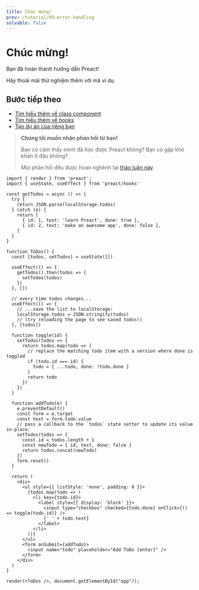 ```yaml
---
title: Chúc mừng!
prev: /tutorial/09-error-handling
solvable: false
---
```


# Chúc mừng!

Bạn đã hoàn thành hướng dẫn Preact!

Hãy thoải mái thử nghiệm thêm với mã ví dụ.

## Bước tiếp theo

- [Tìm hiểu thêm về class component](/guide/v10/components)
- [Tìm hiểu thêm về hooks](/guide/v10/hooks)
- [Tạo dự án của riêng bạn](https://vite.new/preact)

> **Chúng tôi muốn nhận phản hồi từ bạn!**
>
> Bạn có cảm thấy mình đã học được Preact không? Bạn có gặp khó khăn ở đâu không?
>
> Mọi phản hồi đều được hoan nghênh tại [thảo luận này](https://github.com/preactjs/preact-www/discussions/815).

```jsx:repl-initial
import { render } from 'preact';
import { useState, useEffect } from 'preact/hooks'

const getTodos = async () => {
  try {
    return JSON.parse(localStorage.todos)
  } catch (e) {
    return [
      { id: 1, text: 'learn Preact', done: true },
      { id: 2, text: 'make an awesome app', done: false },
    ]
  }
}

function ToDos() {
  const [todos, setTodos] = useState([])

  useEffect(() => {
    getTodos().then(todos => {
      setTodos(todos)
    })
  }, [])

  // every time todos changes...
  useEffect(() => {
    // ...save the list to localStorage:
    localStorage.todos = JSON.stringify(todos)
    // (try reloading the page to see saved todos!)
  }, [todos])

  function toggle(id) {
    setTodos(todos => {
      return todos.map(todo => {
        // replace the matching todo item with a version where done is toggled
        if (todo.id === id) {
          todo = { ...todo, done: !todo.done }
        }
        return todo
      })
    })
  }

  function addTodo(e) {
    e.preventDefault()
    const form = e.target
    const text = form.todo.value
    // pass a callback to the `todos` state setter to update its value in-place:
    setTodos(todos => {
      const id = todos.length + 1
      const newTodo = { id, text, done: false }
      return todos.concat(newTodo)
    })
    form.reset()
  }

  return (
    <div>
      <ul style={{ listStyle: 'none', padding: 0 }}>
        {todos.map(todo => (
          <li key={todo.id}>
            <label style={{ display: 'block' }}>
              <input type="checkbox" checked={todo.done} onClick={() => toggle(todo.id)} />
              {' ' + todo.text}
            </label>
          </li>
        ))}
      </ul>
      <form onSubmit={addTodo}>
        <input name="todo" placeholder="Add ToDo [enter]" />
      </form>
    </div>
  )
}

render(<ToDos />, document.getElementById("app"));
```
